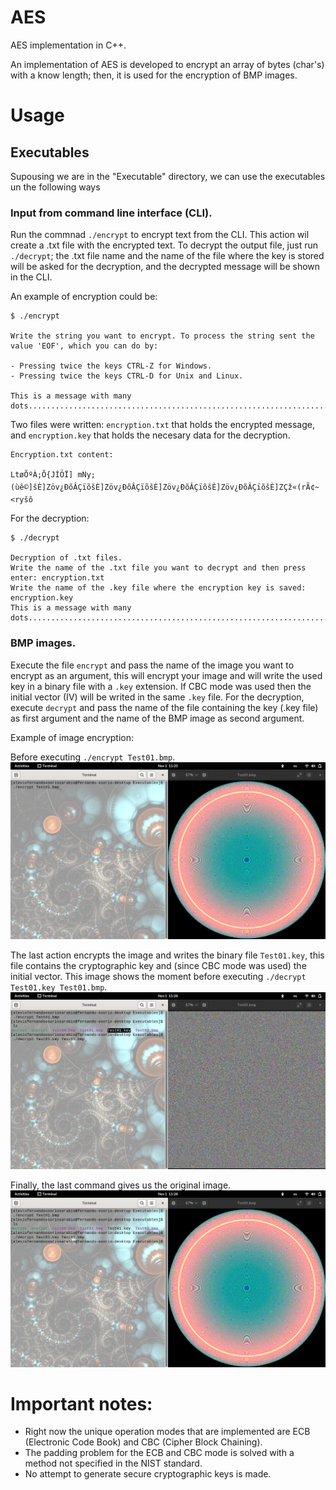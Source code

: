 # AES

AES implementation in C++.

An implementation of AES is developed to encrypt an array of bytes (char's) with a know length; then, it is used for the 
encryption of BMP images.

#   Usage

##  Executables
Supousing we are in the "Executable" directory, we can use the executables un the following ways

### Input from command line interface (CLI).
Run the commnad `./encrypt` to encrypt text from the CLI. This action wil create a .txt file with the encrypted text. To decrypt
the output file, just run `./decrypt`; the .txt file name and the name of the file where the key is stored will be asked for the 
decryption, and the decrypted message will be shown in the CLI.

An example of encryption could be:

```
$ ./encrypt

Write the string you want to encrypt. To process the string sent the value 'EOF', which you can do by:

- Pressing twice the keys CTRL-Z for Windows.
- Pressing twice the keys CTRL-D for Unix and Linux.

This is a message with many dots.....................................................................................
```
Two files were written: `encryption.txt` that holds the encrypted message, and `encryption.key` that holds the necesary data for 
the decryption.

```
Encryption.txt content:

LtøÕºÀ;Õ{JÍÖÏ] mNy;(ùê©]šÈ]Zöv¿ÐõÂÇïõšÈ]Zöv¿ÐõÂÇïõšÈ]Zöv¿ÐõÂÇïõšÈ]Zöv¿ÐõÂÇïõšÈ]ZÇž«(rÃ¢~<ryšô
```
For the decryption:

```
$ ./decrypt

Decryption of .txt files.
Write the name of the .txt file you want to decrypt and then press enter: encryption.txt
Write the name of the .key file where the encryption key is saved: encryption.key
This is a message with many dots.....................................................................................�
```

### BMP images.
Execute the file `encrypt` and pass the name of the image you want to encrypt as an argument, this will encrypt your image and 
will write the used key in a binary file with a `.key` extension. If CBC mode was used then the initial vector (IV) will be 
writed in the same `.key` file. For the decryption, execute `decrypt` and pass the name of the file containing the key (.key 
file) as first argument and the name of the BMP image as second argument.

Example of image encryption:

Before executing `./encrypt Test01.bmp`.
![Before encryption](/ImageEncryptionExample/BeforeEncryption.png)

The last action encrypts the image and writes the binary file `Test01.key`, this file contains the cryptographic key and (since
CBC mode was used) the initial vector. This image shows the moment before executing `./decrypt Test01.key Test01.bmp`.
![Before decryption](/ImageEncryptionExample/BeforeDecryption.png)

Finally, the last command gives us the original image.
![After decryption](/ImageEncryptionExample/AfterDecryption.png)

# Important notes:
* Right now the unique operation modes that are implemented are ECB (Electronic Code Book) and CBC (Cipher Block Chaining).
* The padding problem for the ECB and CBC mode is solved with a method not specified in the NIST standard.
* No attempt to generate secure cryptographic keys is made. 
